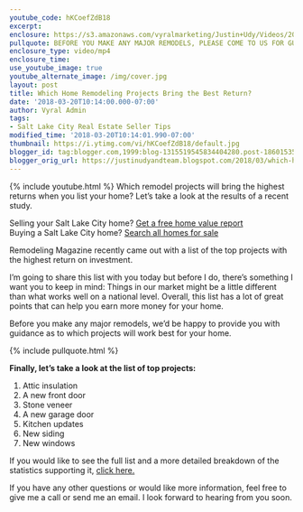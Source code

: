```yaml
---
youtube_code: hKCoefZdB18
excerpt:
enclosure: https://s3.amazonaws.com/vyralmarketing/Justin+Udy/Videos/2018/March/Salt+Lake+City+Real+Estate+Agent-+Which+Home+Remodeling+Projects+Bring+the+Best+Return%253F.mp4
pullquote: BEFORE YOU MAKE ANY MAJOR REMODELS, PLEASE COME TO US FOR GUIDANCE.
enclosure_type: video/mp4
enclosure_time:
use_youtube_image: true
youtube_alternate_image: /img/cover.jpg
layout: post
title: Which Home Remodeling Projects Bring the Best Return?
date: '2018-03-20T10:14:00.000-07:00'
author: Vyral Admin
tags:
- Salt Lake City Real Estate Seller Tips
modified_time: '2018-03-20T10:14:01.990-07:00'
thumbnail: https://i.ytimg.com/vi/hKCoefZdB18/default.jpg
blogger_id: tag:blogger.com,1999:blog-1315519545834404280.post-1860153533845784649
blogger_orig_url: https://justinudyandteam.blogspot.com/2018/03/which-home-remodeling-projects-bring.html
---
```

{% include youtube.html %}
Which remodel projects will bring the highest returns when you list your home? Let’s take a look at the results of a recent study.

<div class="post-cta">
Selling your Salt Lake City home? <a href="http://www.justinudy.com/sell-your-home/" target="_blank">Get a free home value report</a><br>
Buying a Salt Lake City home? <a href="http://www.saltlakehomesearch.com/" target="_blank">Search all homes for sale</a>
</div>

Remodeling Magazine recently came out with a list of the top projects with the highest return on investment.  

I’m going to share this list with you today but before I do, there’s something I want you to keep in mind: Things in our market might be a little different than what works well on a national level. Overall, this list has a lot of great points that can help you earn more money for your home.

Before you make any major remodels, we’d be happy to provide you with guidance as to which projects will work best for your home.

{% include pullquote.html %}

**Finally, let’s take a look at the list of top projects:**
1. Attic insulation
2. A new front door
3. Stone veneer
4. A new garage door
5. Kitchen updates
6. New siding
7. New windows

If you would like to see the full list and a more detailed breakdown of the statistics supporting it, <a href="http://www.remodeling.hw.net/cost-vs-value/2017/" target="_blank">click here.</a>

If you have any other questions or would like more information, feel free to give me a call or send me an email. I look forward to hearing from you soon.

